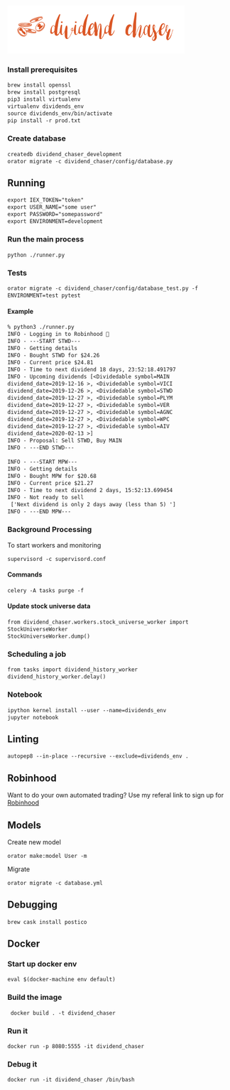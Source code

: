 ![Dividend Chaser](./assets/chaser_logo.png)

### Install prerequisites

```
brew install openssl
brew install postgresql 
pip3 install virtualenv
virtualenv dividends_env
source dividends_env/bin/activate
pip install -r prod.txt
```

### Create database

```
createdb dividend_chaser_development
orator migrate -c dividend_chaser/config/database.py
```

## Running

```
export IEX_TOKEN="token"
export USER_NAME="some user"
export PASSWORD="somepassword"
export ENVIRONMENT=development
```

### Run the main process

```
python ./runner.py
```

### Tests

```
orator migrate -c dividend_chaser/config/database_test.py -f
ENVIRONMENT=test pytest
```

#### Example

```
% python3 ./runner.py
INFO - Logging in to Robinhood 🏹
INFO - ---START STWD---
INFO - Getting details
INFO - Bought STWD for $24.26
INFO - Current price $24.81
INFO - Time to next dividend 18 days, 23:52:18.491797
INFO - Upcoming dividends [<Dividedable symbol=MAIN dividend_date=2019-12-16 >, <Dividedable symbol=VICI dividend_date=2019-12-26 >, <Dividedable symbol=STWD dividend_date=2019-12-27 >, <Dividedable symbol=PLYM dividend_date=2019-12-27 >, <Dividedable symbol=VER dividend_date=2019-12-27 >, <Dividedable symbol=AGNC dividend_date=2019-12-27 >, <Dividedable symbol=WPC dividend_date=2019-12-27 >, <Dividedable symbol=AIV dividend_date=2020-02-13 >]
INFO - Proposal: Sell STWD, Buy MAIN
INFO - ---END STWD---

INFO - ---START MPW---
INFO - Getting details
INFO - Bought MPW for $20.68
INFO - Current price $21.27
INFO - Time to next dividend 2 days, 15:52:13.699454
INFO - Not ready to sell
 ['Next dividend is only 2 days away (less than 5) ']
INFO - ---END MPW---
```

### Background Processing

To start workers and monitoring

```
supervisord -c supervisord.conf
```

#### Commands

```
celery -A tasks purge -f
```

#### Update stock universe data

```
from dividend_chaser.workers.stock_universe_worker import StockUniverseWorker
StockUniverseWorker.dump()
```

### Scheduling a job

```
from tasks import dividend_history_worker
dividend_history_worker.delay()
```

### Notebook

```
ipython kernel install --user --name=dividends_env
jupyter notebook
```

## Linting

```
autopep8 --in-place --recursive --exclude=dividends_env .

```

## Robinhood

Want to do your own automated trading? Use my referal link to sign up for [Robinhood](https://join.robinhood.com/ilyak36)

## Models

Create new model

```
orator make:model User -m
```

Migrate

```
orator migrate -c database.yml
```

## Debugging

```
brew cask install postico
```

## Docker

### Start up docker env

```
eval $(docker-machine env default)
```

### Build the image

```
 docker build . -t dividend_chaser
```

### Run it

```
docker run -p 8080:5555 -it dividend_chaser
```

### Debug it

```
docker run -it dividend_chaser /bin/bash
```
